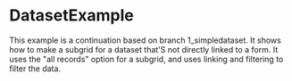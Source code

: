 # DatasetExample

This example is a continuation based on branch 1_simpledataset. It shows how to  make a subgrid for a dataset that'S not directly linked to a form.
It uses the "all records" option for a subgrid, and uses linking and filtering to filter the data.
